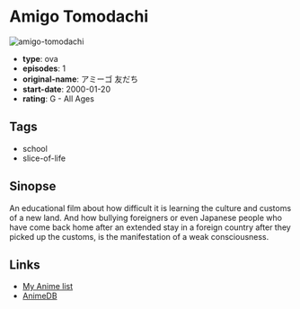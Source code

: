 # Amigo Tomodachi

![amigo-tomodachi](https://cdn.myanimelist.net/images/anime/13/63863.jpg)

-   **type**: ova
-   **episodes**: 1
-   **original-name**: アミーゴ 友だち
-   **start-date**: 2000-01-20
-   **rating**: G - All Ages

## Tags

-   school
-   slice-of-life

## Sinopse

An educational film about how difficult it is learning the culture and customs of a new land. And how bullying foreigners or even Japanese people who have come back home after an extended stay in a foreign country after they picked up the customs, is the manifestation of a weak consciousness.

## Links

-   [My Anime list](https://myanimelist.net/anime/24865/Amigo_Tomodachi)
-   [AnimeDB](http://anidb.info/perl-bin/animedb.pl?show=anime&aid=10146)
